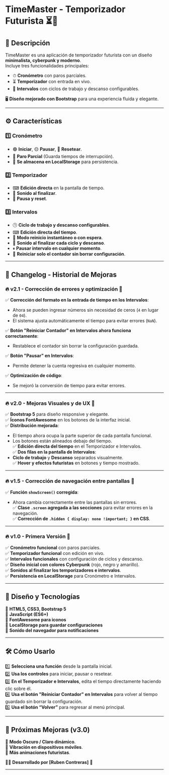 # TimeMaster - Temporizador Futurista ⏳🚀

## 📌 Descripción
TimeMaster es una aplicación de temporizador futurista con un diseño **minimalista, cyberpunk y moderno**.  
Incluye tres funcionalidades principales:
- ⏱ **Cronómetro** con paros parciales.
- ⏳ **Temporizador** con entrada en vivo.
- 🔄 **Intervalos** con ciclos de trabajo y descanso configurables.

🖥 **Diseño mejorado con Bootstrap** para una experiencia fluida y elegante.

---

## ⚙ **Características**
### 1️⃣ **Cronómetro**
- 🟢 **Iniciar**, 🟡 **Pausar**, 🔴 **Resetear**.
- 🏁 **Paro Parcial** (Guarda tiempos de interrupción).
- 💾 **Se almacena en LocalStorage** para persistencia.

### 2️⃣ **Temporizador**
- ⌨ **Edición directa** en la pantalla de tiempo.
- 🔔 **Sonido al finalizar**.
- 🔄 **Pausa y reset**.

### 3️⃣ **Intervalos**
- 🕒 **Ciclo de trabajo y descanso configurables**.
- ⌨ **Edición directa del tiempo**.
- 🔄 **Modo reinicio instantáneo o con espera**.
- 🔔 **Sonido al finalizar cada ciclo y descanso**.
- ⏸ **Pausar intervalo en cualquier momento**.
- 🔄 **Reiniciar solo el contador sin borrar configuración**.

---

## 📜 **Changelog - Historial de Mejoras**
### 🔥 v2.1 - Corrección de errores y optimización 🚀
✅ **Corrección del formato en la entrada de tiempo en los Intervalos**:  
   - Ahora se pueden ingresar números sin necesidad de ceros (`4` en lugar de `04`).  
   - El sistema ajusta automáticamente el tiempo para evitar errores (`NaN`).  

✅ **Botón "Reiniciar Contador" en Intervalos ahora funciona correctamente**:  
   - Restablece el contador sin borrar la configuración guardada.  

✅ **Botón "Pausar" en Intervalos**:  
   - Permite detener la cuenta regresiva en cualquier momento.  

✅ **Optimización de código**:  
   - Se mejoró la conversión de tiempo para evitar errores.  

---

### 🔥 v2.0 - Mejoras Visuales y de UX 🚀
✅ **Bootstrap 5** para diseño responsive y elegante.  
✅ **Íconos FontAwesome** en los botones de la interfaz inicial.  
✅ **Distribución mejorada**: 
   - El tiempo ahora ocupa la parte superior de cada pantalla funcional.  
   - Los botones están alineados debajo del tiempo.  
✅ **Edición directa del tiempo** en el Temporizador e Intervalos.  
✅ **Dos filas en la pantalla de Intervalos**:  
   - **Ciclo de trabajo** y **Descanso** separados visualmente.  
✅ **Hover y efectos futuristas** en botones y tiempo mostrado.  

---

### 🔥 v1.5 - Corrección de navegación entre pantallas 🚀
✅ **Función `showScreen()` corregida**:  
   - Ahora cambia correctamente entre las pantallas sin errores.  
✅ **Clase `.screen` agregada a las secciones** para evitar errores en la navegación.  
✅ **Corrección de `.hidden { display: none !important; }` en CSS**.  

---

### 🔥 v1.0 - Primera Versión 🚀
✅ **Cronómetro funcional** con paros parciales.  
✅ **Temporizador funcional** con edición en vivo.  
✅ **Intervalos funcionales** con configuración de ciclos y descanso.  
✅ **Diseño inicial con colores Cyberpunk** (rojo, negro y amarillo).  
✅ **Sonidos al finalizar los temporizadores e intervalos**.  
✅ **Persistencia en LocalStorage** para Cronómetro e Intervalos.  

---

## 🎨 **Diseño y Tecnologías**
🔹 **HTML5, CSS3, Bootstrap 5**  
🔹 **JavaScript (ES6+)**  
🔹 **FontAwesome para iconos**  
🔹 **LocalStorage para guardar configuraciones**  
🔹 **Sonido del navegador para notificaciones**  

---

## 🛠 **Cómo Usarlo**
1️⃣ **Selecciona una función** desde la pantalla inicial.  
2️⃣ **Usa los controles** para iniciar, pausar o resetear.  
3️⃣ **En el Temporizador e Intervalos**, edita el tiempo directamente haciendo clic sobre él.  
4️⃣ **Usa el botón "Reiniciar Contador" en Intervalos** para volver al tiempo guardado sin borrar la configuración.  
5️⃣ **Usa el botón “Volver”** para regresar al menú principal.  

---

## 📌 **Próximas Mejoras (v3.0)**
🔹 **Modo Oscuro / Claro dinámico**.  
🔹 **Vibración en dispositivos móviles**.  
🔹 **Más animaciones futuristas**.  

👨‍💻 **Desarrollado por [Ruben Contreras]** 🚀

---
